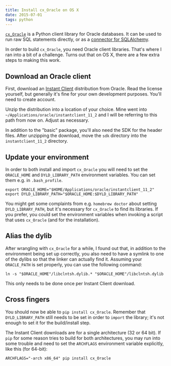 ```yaml
---
title: Install cx_Oracle on OS X
date: 2015-07-01
tags: python
---
```


[`cx_Oracle`](http://cx-oracle.sourceforge.net/) is a Python client library for Oracle databases. It can be used to run raw SQL statements directly, or as a [connector for SQLAlchemy](http://docs.sqlalchemy.org/en/latest/dialects/oracle.html).

In order to build `cx_Oracle`, you need Oracle client libraries. That's where I ran into a bit of a challenge. Turns out that on OS X, there are a few extra steps to making this work.

## Download an Oracle client

First, download an [Instant Client](http://www.oracle.com/technetwork/topics/intel-macsoft-096467.html) distribution from Oracle. Read the license yourself, but generally it's fine for your own development purposes. You'll need to create account.

Unzip the distribution into a location of your choice. Mine went into `~/Applications/oracle/instantclient_11_2` and I will be referring to this path from now on. Adjust as necessary.

In addition to the "basic" package, you'll also need the SDK for the header files. After unzipping the download, move the `sdk` directory into the `instantclient_11_2` directory.

## Update your environment

In order to both install and import `cx_Oracle` you will need to set the `ORACLE_HOME` and `DYLD_LIBRARY_PATH` environment variables. You can set them e.g. in `.bash_profile`.

    export ORACLE_HOME="$HOME/Applications/oracle/instantclient_11_2"
    export DYLD_LIBRARY_PATH="$ORACLE_HOME:$DYLD_LIBRARY_PATH"

You might get some complaints from e.g. `homebrew doctor` about setting `DYLD_LIBRARY_PATH`, but it's necessary for `cx_Oracle` to find its libraries. If you prefer, you could set the environment variables when invoking a script that uses `cx_Oracle` (and for the installation).

## Alias the dylib

After wrangling with `cx_Oracle` for a while, I found out that, in addition to the environment being set up correctly, you also need to have a symlink to one of the dylibs so that the linker can actually find it. Assuming your `ORACLE_PATH` is set properly, you can use the following command:

    ln -s "$ORACLE_HOME"/libclntsh.dylib.* "$ORACLE_HOME"/libclntsh.dylib

This only needs to be done once per Instant Client download.

## Cross fingers

You should now be able to `pip install cx_Oracle`. Remember that `DYLD_LIBRARY_PATH` still needs to be set in order to `import` the library; it's not enough to set it for the build/install step.

The Instant Client downloads are for a single architecture (32 or 64 bit). If `pip` for some reason tries to build for both architectures, you may run into some trouble and need to set the `ARCHFLAGS` environment variable explicitly, like this (for 64-bit):

    ARCHFLAGS="-arch x86_64" pip install cx_Oracle
